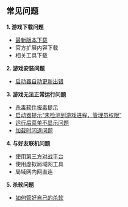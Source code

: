 ## 常见问题

**1. 游戏下载问题**
- [最新版本下载](https://github.com/Zero-Fanker/Revenge-Now/wiki/%E6%9C%80%E6%96%B0%E7%89%88%E6%9C%AC%E4%B8%8B%E8%BD%BD)
- 官方扩展内容下载
- 相关工具下载

**2. 游戏安装问题**
- [启动器自动更新出错]()

**3. 游戏无法正常运行问题**
- [杀毒软件报毒提示](https://github.com/Zero-Fanker/Revenge-Now/wiki/%E6%9D%80%E6%AF%92%E8%BD%AF%E4%BB%B6%E6%8A%A5%E6%AF%92%E6%8F%90%E7%A4%BA)
- [启动器提示“未检测到游戏进程，管理员权限”](https://github.com/Zero-Fanker/Revenge-Now/wiki/%E5%90%AF%E5%8A%A8%E5%99%A8%E6%8F%90%E7%A4%BA%E2%80%9C%E6%9C%AA%E6%A3%80%E6%B5%8B%E5%88%B0%E6%B8%B8%E6%88%8F%E8%BF%9B%E7%A8%8B%EF%BC%8C%E7%AE%A1%E7%90%86%E5%91%98%E6%9D%83%E9%99%90%E2%80%9D)
- [运行后菜单不显示问题](https://github.com/Zero-Fanker/Revenge-Now/wiki/%E8%BF%90%E8%A1%8C%E5%90%8E%E8%8F%9C%E5%8D%95%E4%B8%8D%E6%98%BE%E7%A4%BA%E9%97%AE%E9%A2%98)
- [加载时闪退问题](https://github.com/Zero-Fanker/Revenge-Now/wiki/%E9%97%AA%E9%80%80)

**4. 与好友联机问题**
- [使用第三方对战平台](https://github.com/Zero-Fanker/Revenge-Now/wiki/%E4%BD%BF%E7%94%A8%E7%AC%AC%E4%B8%89%E6%96%B9%E5%AF%B9%E6%88%98%E5%B9%B3%E5%8F%B0)
- 使用虚拟局域网工具
- 局域网内网直连

**5. 杀软问题**
- [如何管好自己的杀软]()